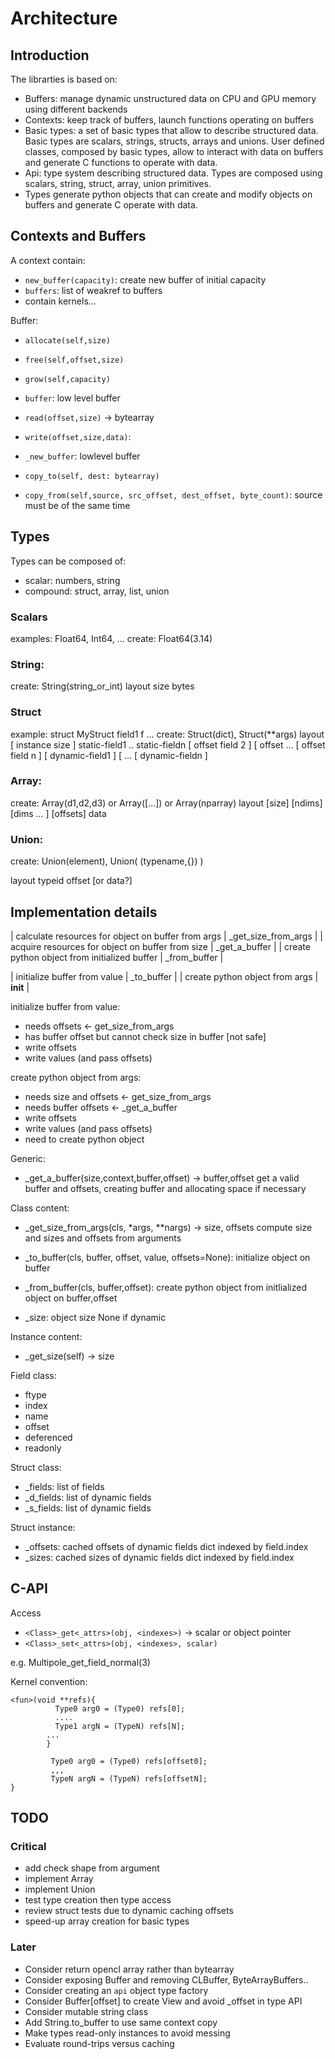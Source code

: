 # Architecture

## Introduction

The librarties is based on:
- Buffers: manage dynamic unstructured data on CPU and GPU memory using different backends
- Contexts: keep track of buffers, launch functions operating on buffers
- Basic types: a set of basic types that allow to describe structured data. Basic types are scalars, strings, structs, arrays and unions. User defined classes, composed by basic types, allow to interact with data on buffers and generate C functions to operate with data.
- Api: type system describing structured data. Types are composed using scalars, string, struct, array, union primitives.
- Types generate python objects that can create and modify objects on buffers and generate C operate with data.


## Contexts and Buffers

A context contain:

- `new_buffer(capacity)`: create new buffer of initial capacity
- `buffers`: list of weakref to buffers
- contain kernels...

Buffer:
- `allocate(self,size)`
- `free(self,offset,size)`
- `grow(self,capacity)`

- `buffer`: low level buffer
- `read(offset,size)` -> bytearray
- `write(offset,size,data)`:

- `_new_buffer`: lowlevel buffer
- `copy_to(self, dest: bytearray)`
- `copy_from(self,source, src_offset, dest_offset, byte_count)`: source must be of the same time


## Types

Types can be composed of:
- scalar: numbers, string
- compound: struct, array, list, union

### Scalars
examples: Float64, Int64, ...
create: Float64(3.14)

### String:
create: String(string_or_int)
layout
  size
  bytes

### Struct
example: struct  MyStruct field1 f ... 
create: Struct(dict), Struct(**args)
layout
  [ instance size ]
  static-field1
  ..
  static-fieldn
  [ offset field 2 ]
  [ offset ...
  [ offset field n ]
  [ dynamic-field1 ]
  [ ...
  [ dynamic-fieldn ]

### Array:
create: Array(d1,d2,d3) or Array([...]) or Array(nparray)
layout
  [size]
  [ndims]
  [dims ... ]
  [offsets]
  data

### Union:
create: Union(element), Union( (typename,{}) )

layout
  typeid
  offset [or data?]


## Implementation details

| calculate resources for object on buffer from args | _get_size_from_args |
| acquire resources for object on buffer from size |  _get_a_buffer |
| create python object from initialized buffer |  _from_buffer |

| initialize buffer from value  | _to_buffer  |
| create python object from args | __init__ |


initialize buffer from value:
  - needs offsets <- get_size_from_args
  - has buffer offset but cannot check size in buffer [not safe]
  - write offsets
  - write values (and pass offsets)

create python object from args:
  - needs size and offsets <- get_size_from_args
  - needs buffer offsets <- _get_a_buffer
  - write offsets
  - write values (and pass offsets)
  - need to create python object








Generic:

- _get_a_buffer(size,context,buffer,offset) -> buffer,offset
  get a valid buffer and offsets, creating buffer and allocating space if necessary

Class content:

- _get_size_from_args(cls, *args, **nargs) -> size, offsets
  compute size and sizes and offsets from arguments

- _to_buffer(cls, buffer, offset, value, offsets=None):
  initialize object on buffer

- _from_buffer(cls, buffer,offset):
  create python object from initlialized object on buffer,offset

- _size: object size
  None if dynamic

Instance content:

- _get_size(self) -> size

Field class:
- ftype
- index
- name
- offset
- deferenced
- readonly

Struct class:
- _fields: list of fields
- _d_fields: list of dynamic fields
- _s_fields: list of dynamic fields

Struct instance:
- _offsets: cached offsets of dynamic fields dict indexed by field.index
- _sizes: cached sizes of dynamic fields dict indexed by field.index





## C-API

Access
- `<Class>_get<_attrs>(obj, <indexes>)` -> scalar or object pointer
- `<Class>_set<_attrs>(obj, <indexes>, scalar)`

e.g. Multipole_get_field_normal(3)

Kernel convention:

```
<fun>(void **refs){
          Type0 arg0 = (Type0) refs[0];
          ....
          Type1 argN = (TypeN) refs[N];
        ...
        }
```

``` <fun>(buffer1, offset, ..., offset3){
         Type0 arg0 = (Type0) refs[offset0];
         ,,,
         TypeN argN = (TypeN) refs[offsetN];
}
```





## TODO

### Critical
- add check shape from argument
- implement Array
- implement Union
- test type creation then type access
- review struct tests due to dynamic caching offsets
- speed-up array creation for basic types

### Later

- Consider return opencl array rather than bytearray
- Consider exposing Buffer and removing CLBuffer, ByteArrayBuffers..
- Consider creating an `api` object type factory
- Consider Buffer[offset] to create View and avoid _offset in type API
- Consider mutable string class
- Add String.to_buffer to use same context copy
- Make types read-only instances to avoid messing
- Evaluate round-trips versus caching
